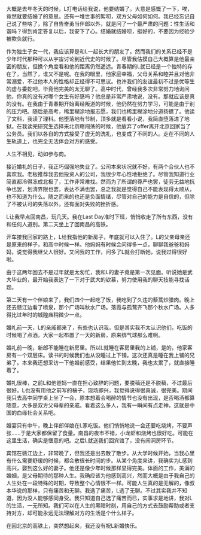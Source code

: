 大概是去年冬天的时候，L打电话给我说，他要结婚了。大意是感慨了一下，唉，竟然就要结婚了的意思。还有一堆世事的絮叨，双方父母如何如何。我已经忘记自己说了些啥了，除了自告奋勇当伴郎以外，就是问了一个最严肃的问题：性生活和谐吗？得到肯定答复以后，我安下了心。结婚就结婚呗，挺好的，不要因为经验少被欺负就行。

作为独生子女一代，我应该算是和L一起长大的朋友了。然而我们的关系已经不是少年时代那种可以从宇宙讨论到近代史的时候了。尽管我估摸自己大概算是他最亲密的朋友，但换个角度看和他的距离仍然遥远。青春期的L就已经是一个独特的存在了，当然了，谁又不是呢。在我的眼里，他家庭幸福，父母关系和睦并且对他非常溺爱，不过他本人的性格却正经得不可思议。也许我们的友谊最初不过是优等生的虚与委蛇吧，毕竟他完美的太无聊了。高中时代，曾经我多次非常努力地询问他，你真的没有对哪个女生有好感吗？他总是非常严肃地说，没有。那就应该是真的没有。在我由于青春期开始离经叛道的时候，他仍然在努力学习，可能是由于别的压力吧。随后是高考，稀里糊涂地报志愿，我们也稀里糊涂地分道扬镳了。他读了文科，我读了理科。他堕落地有节制，顶多就是看看小说，我简直堕落进了地狱。在我读完研究生选择来北京瞎闯荡的时候，他放弃了offer离开北京回家当了公务员。我们以各自的方式接受了虚无的洗礼，也变成了不同的人。走在不同的人生轨道上，也完全无法体会对方的感受。

人生不相见，动如参与商。

接近婚礼的日子，我正巧倔强地失业了。公司本来状况就不好，有两个合伙人也不喜欢我。老板推荐我去他投资人的公司，我很少年心性地拒绝了。尽管我知道行业简直都冷得冻成北极了，工作非常难找。然而为了所谓的尊严也罢，徒劳无益地抗争也罢，划清界限也罢，表达不满也罢，总之我就是觉得自己不能表现得太顺从，也不知道为什么。随之而来的也还是负面情绪，尽管对自己的能力是自信的，但除了不被认可的失落以外，还有面对失败的挫折感。

L让我早点回南昌，玩几天。我在Last Day准时下班，悄悄收走了所有东西，没有和任何人道别。第二天坐上了回南昌的高铁。

开车接我回家的路上，L给我指他的新房子，年底就可以入住了。L的父亲母亲还是原来的样子，和高中时候一样。他妈妈有时候会问得多一点，聊聊我爸爸和妈妈，说觉得我继父人很好。又问我的工作，问多了L就会打断她，说我过得很好啦。

由于这两年回去不是过年就是太匆忙，我和L的妻子竟是第一次见面。听说她是武大毕业的，最开始我表达了一下对于武大的钦慕，努力使用我的聊天技能寻找话题。

第二天有一个伴娘来了，我们四个一起吃了饭，我吃到了久违的藜蒿炒腊肉。晚上还去赣江边看了喷泉，那个广场叫秋水广场。落霞与孤鹜齐飞那个秋水广场。人多得比过年时的城隍庙稍微少一点。

婚礼前一天，L的亲戚都来了，有些也认识我，但是其实我不太认识他们，吃饭的时候喝了点酒。大家一起布置了一天的新房，原来绑气球那么难啊。

婚礼前一晚，新郎不能睡在新房里。所以L就睡在客房里我的上铺，是的，他家客房有一个双层床。读书的时候我们也从没睡过上下铺。这次还真是睡在我上铺的兄弟了。本来我还想采访一下他婚前感受，结果他忙到太晚，我也太累了，就直接睡着了。

婚礼很棒，之前L和他爸妈一直在担心致辞的问题，要脱稿还是不脱稿，不过最后很好。L也没有用他之前写的稿子，现场即兴，我觉得说得很真诚，很完美。期间我只去高中同学桌上坐了一会，原本想着会喝醉的情节也没有出现，是否喝酒都算随意，大多是双方父母辈的亲戚。看着这么多人，我有一瞬间有点走神，这就是中国的血缘社会关系吧。

婚宴只有中午，晚上伴郎伴娘在L家吃饭。他们悄悄地说一会还要吃烧烤，不要声张……于是大家都保留了食量。南昌的夜市不错，小龙虾和烧烤也很好吃。可能在这里生活，确实是惬意的吧。之后L就送我们回宾馆了，没有闹洞房环节。

宾馆在赣江边上，非常晚了，但我还是出去散了散步。从大学时候开始，当我心里有什么需要舒缓的时候，都会散很长时间的步。从某个角度来讲，我确实为L感到高兴，娶到这么好的妻子。他还是像少年时候那样显得完美。体面的工作，美满的婚姻，是父母期待的那种人生。我确应该为他感到高兴，然而大概是由于我自己的人生处在一段特殊的时期，导致整个心情很不一样。可能人生真的是无解的，像叔本华说的那样，只有痛苦和无聊。我选了痛苦，L选了无聊。不过其实我并不知道，因为没人能够感同身受。我只知道自己选了痛苦而已，实事求是地讲，我对L的生活，一无所知。我们可以在人生的黑暗时刻，用自己的方式去鼓励帮助或者支持对方，却可能永远无法理解对方的生活是个什么样子。

在回北京的高铁上，突然想起来，我还没有祝L新婚快乐。